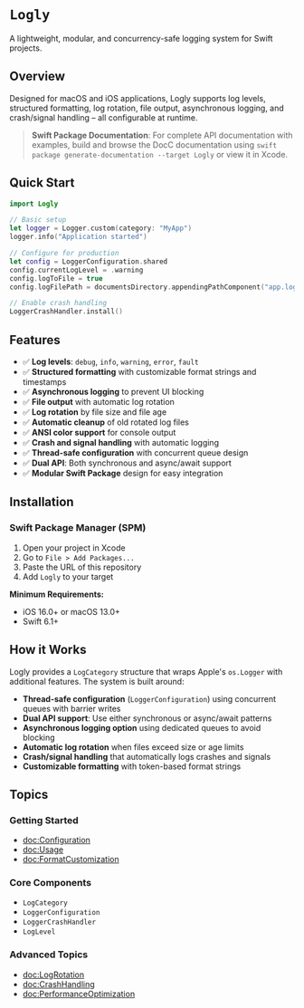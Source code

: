 # ``Logly``

A lightweight, modular, and concurrency-safe logging system for Swift projects.

## Overview

Designed for macOS and iOS applications, Logly supports log levels, structured formatting, log rotation, file output, asynchronous logging, and crash/signal handling – all configurable at runtime.

> **Swift Package Documentation**: For complete API documentation with examples, build and browse the DocC documentation using `swift package generate-documentation --target Logly` or view it in Xcode.

## Quick Start

```swift
import Logly

// Basic setup
let logger = Logger.custom(category: "MyApp")
logger.info("Application started")

// Configure for production
let config = LoggerConfiguration.shared
config.currentLogLevel = .warning
config.logToFile = true
config.logFilePath = documentsDirectory.appendingPathComponent("app.log")

// Enable crash handling
LoggerCrashHandler.install()
```

## Features

- ✅ **Log levels**: `debug`, `info`, `warning`, `error`, `fault`
- ✅ **Structured formatting** with customizable format strings and timestamps
- ✅ **Asynchronous logging** to prevent UI blocking
- ✅ **File output** with automatic log rotation
- ✅ **Log rotation** by file size and file age
- ✅ **Automatic cleanup** of old rotated log files
- ✅ **ANSI color support** for console output
- ✅ **Crash and signal handling** with automatic logging
- ✅ **Thread-safe configuration** with concurrent queue design
- ✅ **Dual API**: Both synchronous and async/await support
- ✅ **Modular Swift Package** design for easy integration

## Installation

### Swift Package Manager (SPM)

1. Open your project in Xcode
2. Go to `File > Add Packages...`
3. Paste the URL of this repository
4. Add `Logly` to your target

**Minimum Requirements:**

- iOS 16.0+ or macOS 13.0+
- Swift 6.1+

## How it Works

Logly provides a ``LogCategory`` structure that wraps Apple's `os.Logger` with additional features. The system is built around:

- **Thread-safe configuration** (``LoggerConfiguration``) using concurrent queues with barrier writes
- **Dual API support**: Use either synchronous or async/await patterns
- **Asynchronous logging option** using dedicated queues to avoid blocking
- **Automatic log rotation** when files exceed size or age limits
- **Crash/signal handling** that automatically logs crashes and signals
- **Customizable formatting** with token-based format strings

## Topics

### Getting Started
- <doc:Configuration>
- <doc:Usage>
- <doc:FormatCustomization>

### Core Components
- ``LogCategory``
- ``LoggerConfiguration``
- ``LoggerCrashHandler``
- ``LogLevel``

### Advanced Topics
- <doc:LogRotation>
- <doc:CrashHandling>
- <doc:PerformanceOptimization>